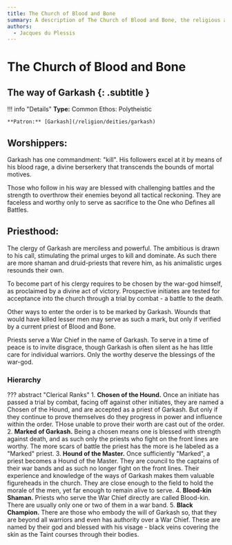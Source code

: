 ```yaml
---
title: The Church of Blood and Bone
summary: A description of The Church of Blood and Bone, the religious affiliation Garkash.
authors:
  - Jacques du Plessis
---
```


# The Church of Blood and Bone
## The way of Garkash {: .subtitle }

!!! info "Details"
    **Type:** Common Ethos: Polytheistic

    **Patron:** [Garkash](/religion/deities/garkash)

## Worshippers:
Garkash has one commandment: "kill". His followers excel at it by means of his blood rage, a divine berserkery that transcends the bounds of mortal motives.

Those who follow in his way are blessed with challenging battles and the strength to overthrow their enemies beyond all tactical reckoning. They are faceless and worthy only to serve as sacrifice to the One who Defines all Battles.

## Priesthood:
The clergy of Garkash are merciless and powerful. The ambitious is drawn to his call, stimulating the primal urges to kill and dominate. As such there are more shaman and druid-priests that revere him, as his animalistic urges resounds their own.

To become part of his clergy requires to be chosen by the war-god himself, as proclaimed by a divine act of victory. Prospective initiates are tested for acceptance into the church through a trial by combat - a battle to the death.

Other ways to enter the order is to be marked by Garkash. Wounds that would have killed lesser men may serve as such a mark, but only if verified by a current priest of Blood and Bone.

Priests serve a War Chief in the name of Garkash. To serve in a time of peace is to invite disgrace, though Garkash is often silent as he has little care for individual warriors. Only the worthy deserve the blessings of the war-god.

### Hierarchy

??? abstract "Clerical Ranks"
    1. **Chosen of the Hound.** Once an initiate has passed a trial by combat, facing off against other initiates, they are named a Chosen of the Hound, and are accepted as a priest of Garkash. But only if they continue to prove themselves do they progress in power and influence within the order. THose unable to prove their worth are cast out of the order.
    2. **Marked of Garkash.** Being a chosen means one is blessed with strength against death, and as such only the priests who fight on the front lines are worthy. The more scars of battle the priest has the more is he labeled as a "Marked" priest.
    3. **Hound of the Master.** Once sufficiently "Marked", a priest becomes a Hound of the Master. They are council to the captains of their war bands and as such no longer fight on the front lines. Their experience and knowledge of the ways of Garkash makes them valuable figureheads in the church. They are close enough to the field to hold the morale of the men, yet far enough to remain alive to serve.
    4. **Blood-kin Shaman.** Priests who serve the War Chief directly are called Blood-kin. There are usually only one or two of them in a war band.
    5. **Black Champion.** There are those who embody the will of Garkash so, that they are beyond all warriors and even has authority over a War Chief. These are named by their god and blessed with his visage - black veins covering the skin as the Taint courses through their bodies.